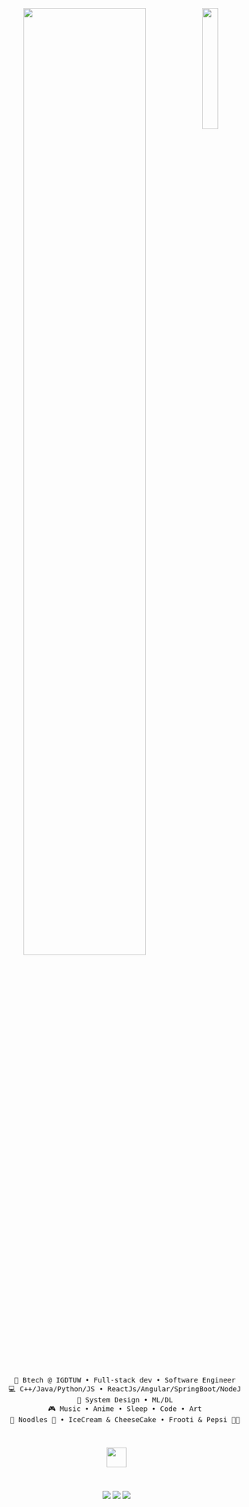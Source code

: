 <div align="center">
<img src="https://github.com/innng/innng/assets/26755058/5e0ce0fb-c544-4f8c-a307-5849165746d0" width="25%" align="right" />
<img src="https://readme-typing-svg.demolab.com?font=Inconsolata&weight=500&size=50&duration=4000&pause=300&color=A7A459&center=true&vCenter=true&multiline=true&repeat=false&random=false&width=1300&height=140&lines=Hello+hello;I'm+Aarti%2C+a+tech+goblin+and+magical+girl+wannabe+%E2%9C%A9" width="70%" />
<br><br>
<pre>
    💼 Btech @ IGDTUW • Full-stack dev • Software Engineer
    💻 C++/Java/Python/JS • ReactJs/Angular/SpringBoot/NodeJs 
    📖 System Design • ML/DL
    🎮 Music • Anime • Sleep • Code • Art
    🐾 Noodles 🐰 • IceCream & CheeseCake • Frooti & Pepsi 🐤🐥
</pre>
<br><br>
<img src="https://raw.githubusercontent.com/innng/innng/master/assets/kyubey.gif" height="40" />
<br><br><br>
    
[![](https://img.shields.io/badge/linkedin-0a66c2)](https://www.linkedin.com/in/iam-aarti-kushwaha/)
[![](https://img.shields.io/badge/twitter-6364ff)](https://twitter.com/__rt_kush____)
[![](https://img.shields.io/badge/instagram-ff66ab)](https://www.instagram.com/__rt_kush____/)
</div>
